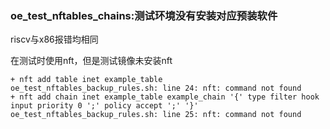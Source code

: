 ### oe_test_nftables_chains:测试环境没有安装对应预装软件

riscv与x86报错均相同

在测试时使用nft，但是测试镜像未安装nft

```
+ nft add table inet example_table
oe_test_nftables_backup_rules.sh: line 24: nft: command not found
+ nft add chain inet example_table example_chain '{' type filter hook input priority 0 ';' policy accept ';' '}'
oe_test_nftables_backup_rules.sh: line 25: nft: command not found
```

